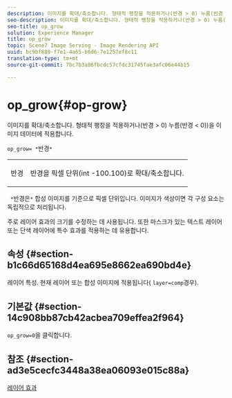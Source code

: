 ```yaml
---
description: 이미지를 확대/축소합니다. 형태적 팽창을 적용하거나(반경 > 0) 누름(반경 < 0))을 이미지 데이터에 적용합니다.
seo-description: 이미지를 확대/축소합니다. 형태적 팽창을 적용하거나(반경 > 0) 누름(반경 < 0))을 이미지 데이터에 적용합니다.
seo-title: op_grow
solution: Experience Manager
title: op_grow
topic: Scene7 Image Serving - Image Rendering API
uuid: bc9bf889-f7e1-4a65-b6d6-7e1257ef8c11
translation-type: tm+mt
source-git-commit: 7bc7b3a86fbcdc57cfdc31745fae3afc06e44b15

---
```



# op_grow{#op-grow}

이미지를 확대/축소합니다. 형태적 팽창을 적용하거나(반경 > 0) 누름(반경 &lt; 0))을 이미지 데이터에 적용합니다.

`op_grow= *`반경`*`

<table id="simpletable_3BAA4523D29E447FA7A4C9009B3E8344"> 
 <tr class="strow"> 
  <td class="stentry"> <p><span class="codeph"><span class="varname"> 반경</span></span> </p> </td> 
  <td class="stentry"> <p>반경을 픽셀 단위(int -100.100)로 확대/축소합니다. </p></td> 
 </tr> 
</table>

` *`반경은`*` 합성 이미지를 기준으로 픽셀 단위입니다. 이미지가 색상이면 각 구성 요소는 독립적으로 처리됩니다.

주로 레이어 효과의 크기를 수정하는 데 사용됩니다. 또한 마스크가 있는 텍스트 레이어 또는 단색 레이어에 특수 효과를 적용하는 데 유용합니다.

## 속성 {#section-b1c66d65168d4ea695e8662ea690bd4e}

레이어 특성. 현재 레이어 또는 합성 이미지에 적용됩니다( `layer=comp`경우).

## 기본값 {#section-14c908bb87cb42acbea709effea2f964}

`op_grow=0`을 클릭합니다.

## 참조 {#section-ad3e5cecfc3448a38ea06093e015c88a}

[레이어 효과](../../../../../is-api/http-ref/image-serving-api-ref/c-http-protocol-reference/c-syntax-and-features/r-layer-effects.md#reference-82a6b5311b3d4471ad2799adb3b2201c)
